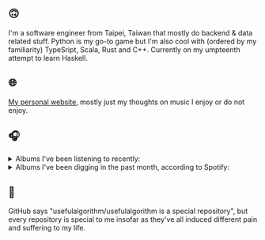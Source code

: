 ## 🙃

I'm a software engineer from Taipei, Taiwan that mostly do backend & data related stuff. Python is my go-to game but I'm also cool with (ordered by my familiarity) TypeSript, Scala, Rust and C++. Currently on my umpteenth attempt to learn Haskell.

## 🌐

[My personal website](https://usefulalgorithm.github.io/), mostly just my thoughts on music I enjoy or do not enjoy.

## 🎧

<details>
<summary>Albums I've been listening to recently:</summary>

- _Beloved! Paradise! Jazz!?_, by McKinley Dixon
- _In Plain Speech_, by Circuit des Yeux
- _End of the Middle_, by Richard Dawson
- _Decide Which Way The Eyes Are Looking_, by Lina Tullgren
- _Följd_, by Civilistjävel!
- _Joy In Fear_, by goat (JP)
- _Like A Flower - The 1st Mini Album_, by IRENE
- _SAYA_, by Saya Gray
- _如果每天都可以 happy happy 誰想要sad:＊- 合作的秘密_, by 陳嫺靜
- _Only Good Dreams for Me_, by Zaumne
- _Toilet_, by Clown Core
- _Dead Channel Sky_, by clipping.

</details>

<details>
<summary>Albums I've been digging in the past month, according to Spotify:</summary>

- _Genuine Dexterity_, by Kenny Segal, K-The-I???
- _第八作品集『無題』_, by downy
- _End of the Middle_, by Richard Dawson
- _Goyard Ibn Said_, by Ghais Guevara
- _Decide Which Way The Eyes Are Looking_, by Lina Tullgren
- _如果每天都可以 happy happy 誰想要sad:＊- 合作的秘密_, by 陳嫺靜
- _Only Good Dreams for Me_, by Zaumne
- _Cowards_, by Squid
- _This Is the Album of a Band Called Adebisi Shank_, by Adebisi Shank
- _Dead Channel Sky_, by clipping.

</details>

## 💬

GitHub says "usefulalgorithm/usefulalgorithm is a special repository", but every repository is special to me insofar as they've all induced different pain and suffering to my life.